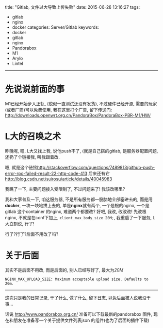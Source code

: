 title: "Gitlab, 文件过大导致上传失败"
date: 2015-06-28 13:16:27
tags:
  - gitlab
  - nginx
  - docker
categories: Server/Gitlab
keywords:
  - docker
  - gitlab
  - nginx
  - Pandorabox
  - M1
  - Arylo
  - Lintel
---
# 先说说前面的事

M1已经开始步入正轨, (貌似一直测试还没有发货), 不过硬件已经开源, 需要的玩家(或者厂商)可以免费使用, 我在这里打个广告, 留下传送门: <http://downloads.openwrt.org.cn/PandoraBox/PandoraBox-PBR-M1/HW/>

# L大的召唤之术

昨晚呢, 嗯, L大又找上我, 说他push不了, (就是自己搭的gitlab, 是服务器配置问题, 还扔了个链接我, 叫我跟着改.

嗯, 就是这个链接<http://stackoverflow.com/questions/7489813/github-push-error-rpc-failed-result-22-http-code-413> 后来还有它<http://blog.csdn.net/suirosu/article/details/40045983>

我瞧了一下, 主要问题接入受限制了, 不过问题来了! 我该改哪里?

我和大家普及一下, 咱这服务器, 不是所有服务都一股脑地全部塞进去的, 而是用**docker**, 一块一块地拼上去的, 单是**nginx**就有两个, 一个是根的nginx, 一个是gitlab 这个container 的nginx, 难道两个都要改?
好吧, 我改, 改改改! 先改根nginx, 不就是在conf下加上, `client_max_body_size 20M;`, 我重启了一下服务, L大立刻说, 行了!

行了?行了?后面不用改了吗?

# 关于后面

其实不是后面不用改, 而是后面的, 别人已经写好了, 最大为*20M*
```
NGINX_MAX_UPLOAD_SIZE: Maximum acceptable upload size. Defaults to 20m.
```

---

这次只是我的日常记录, 干了什么, 做了什么, 留下日志, 以免后面被人说我没干事...

话说 <http://www.pandorabox.org.cn/> 准备可以下载最新的pandorabox 固件, 现在和朋友在准备写一个关于提供文件列表json 的组件(也为了后面的插件下载)
